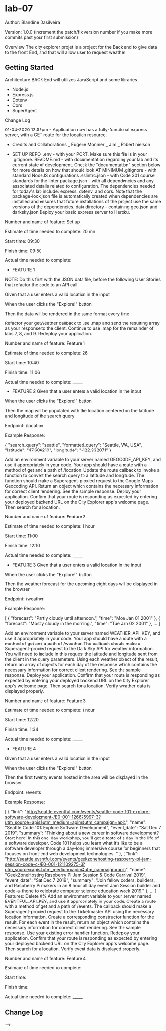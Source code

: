 # lab-07

Author: Blandine Dasilveira

Version: 1.0.0 (increment the patch/fix version number if you make more commits past your first submission)

 Overview
The city explorer projet is a project for the Back end to give data to the front End, and that will allow user to request weather

## Getting Started
<!-- What are the steps that a user must take in order to build this app on their own machine and get it running? -->

Architecture
BACK End will utilizes JavaScript and some libraries
- Node.js
- Express.js
- Dotenv
- Cors
- SuperAgent

Change Log

01-04-2020 12:59pm - Application now has a fully-functional express server, with a GET route for the location resource.

- Credits and Collaborations
_ Eugene Monnier
_ JIm
_ Robert nielson


- SET UP REPO:
.env - with your PORT. Make sure this file is in your .gitignore.
README.md - with documentation regarding your lab and its current state of development. Check the "documentation" section below for more details on how that should look AT MINIMUM
.gitignore - with standard NodeJS configurations
.eslintrc.json - with Code 301 course standards for the linter
package.json - with all dependencies and any associated details related to configuration. The dependencies needed for today's lab include: express, dotenv, and cors.
Note that the package-lock.json file is automatically created when dependencies are installed and ensures that future installations of the project use the same versions of the dependencies.
data directory - containing geo.json and darksky.json
Deploy your basic express server to Heroku.

Number and name of feature: Set up

Estimate of time needed to complete: 20 mn

Start time: 09:30

Finish time: 09:50

Actual time needed to complete: 

- FEATURE 1

NOTE: Do this first with the JSON data file, before the following User Stories that refactor the code to an API call.

Given that a user enters a valid location in the input

When the user clicks the "Explore!" button

Then the data will be rendered in the same format every time

Refactor your getWeather callback to use .map and send the resulting array as your response to the client. Continue to use .map for the remainder of labs 7, 8, and 9.
Redeploy your application.

Number and name of feature: Feature 1

Estimate of time needed to complete: 26

Start time: 10:40

Finish time: 11:06

Actual time needed to complete: _____

- FEATURE 2
Given that a user enters a valid location in the input

When the user clicks the "Explore!" button

Then the map will be populated with the location centered on the latitude and longitude of the search query

Endpoint:
/location

Example Response:

{
  "search_query": "seattle",
  "formatted_query": "Seattle, WA, USA",
  "latitude": "47.606210",
  "longitude": "-122.332071"
}

Add an environment variable to your server named GEOCODE_API_KEY, and use it appropriately in your code.
Your app should have a route with a method of get and a path of /location. Update the route callback to invoke a function to convert the search query to a latitude and longitude. The function should make a Superagent-proxied request to the Google Maps Geocoding API.
Return an object which contains the necessary information for correct client rendering. See the sample response.
Deploy your application.
Confirm that your route is responding as expected by entering your deployed backend URL on the City Explorer app's welcome page. Then search for a location.

Number and name of feature: Feature 2

Estimate of time needed to complete: 1 hour

Start time: 11:00

Finish time: 12:10

Actual time needed to complete: _____


- FEATURE 3
Given that a user enters a valid location in the input

When the user clicks the "Explore!" button

Then the weather forecast for the upcoming eight days will be displayed in the browser

Endpoint:
/weather

Example Response:

[
  {
    "forecast": "Partly cloudy until afternoon.",
    "time": "Mon Jan 01 2001"
  },
  {
    "forecast": "Mostly cloudy in the morning.",
    "time": "Tue Jan 02 2001"
  },
  ...
]

Add an environment variable to your server named WEATHER_API_KEY, and use it appropriately in your code.
Your app should have a route with a method of get and a path of /weather. The callback should make a Superagent-proxied request to the Dark Sky API for weather information. You will need to include in this request the latitude and longitude sent from the client in the query parameters.
Using each weather object of the result, return an array of objects for each day of the response which contains the necessary information for correct client rendering. See the sample response.
Deploy your application.
Confirm that your route is responding as expected by entering your deployed backend URL on the City Explorer app's welcome page. Then search for a location. Verify weather data is displayed properly.

Number and name of feature: Feature 3

Estimate of time needed to complete: 1 hour

Start time: 12:20

Finish time: 1:34

Actual time needed to complete: _____


- FEATURE 4


Given that a user enters a valid location in the input

When the user clicks the "Explore!" button

Then the first twenty events hosted in the area will be displayed in the browser

Endpoint:
/events

Example Response:

[
  {
    "link": "http://seattle.eventful.com/events/seattle-code-101-explore-software-development-/E0-001-126675997-3?utm_source=apis&utm_medium=apim&utm_campaign=apic",
    "name": "Seattle Code 101: Explore Software Development",
    "event_date": "Sat Dec 7 2019",
    "summary": "Thinking about a new career in software development? Start here! In this one-day workshop, you&#39;ll get a taste of a day in the life of a software developer. Code 101 helps you learn what it’s like to be a software developer through a day-long immersive course for beginners that focuses on front-end web development technologies. "
  },
  {
    "link": "http://seattle.eventful.com/events/geekzonehosting-raspberry-pi-jam-session-code-c-/E0-001-121109275-3?utm_source=apis&utm_medium=apim&utm_campaign=apic",
    "name": "GeekZoneHosting Raspberry Pi Jam Session & Code Carnival 2019",
    "event_date": "Sat Dec 7 2019",
    "summary": "Join fellow coders, builders, and Raspberry Pi makers in an 8 hour all day event Jam Session builder and code-a-thone to celebrate computer science education week 2019."
  },
  ...
]
Features:
Delete
0%
Add an environment variable to your server named EVENTFUL_API_KEY, and use it appropriately in your code.
Create a route with a method of get and a path of /events. The callback should make a Superagent-proxied request to the Ticketmaster API using the necessary location information.
Create a corresponding constructor function for the result.
For each event in the result, return an object which contains the necessary information for correct client rendering. See the sample response.
Use your existing error handler function.
Redeploy your application.
Confirm that your route is responding as expected by entering your deployed backend URL on the City Explorer app's welcome page. Then search for a location. Verify event data is displayed properly.


Number and name of feature: Feature 4

Estimate of time needed to complete: 

Start time: 

Finish time: 

Actual time needed to complete: _____




## Change Log
<!-- Use this area to document the iterative changes made to your application as each feature is successfully implemented. Use time stamps. Here's an examples:

01-01-2001 4:59pm - Application now has a fully-functional express server, with a GET route for the location resource.

## Credits and Collaborations
<!-- Give credit (and a link) to other people or resources that helped you build this application. -->
-->